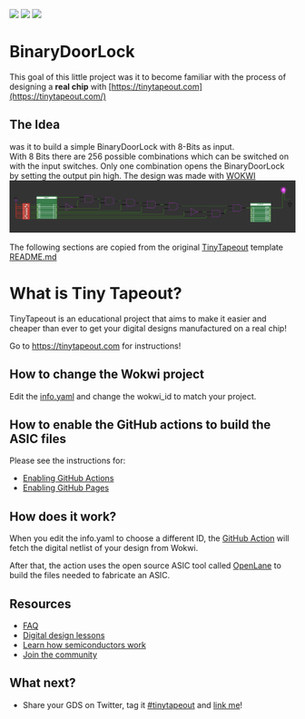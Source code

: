 ![](../../workflows/gds/badge.svg) ![](../../workflows/docs/badge.svg) ![](../../workflows/wokwi_test/badge.svg)

# BinaryDoorLock
This goal of this little project was it to become familiar with the process of designing a **real chip** with [https://tinytapeout.com](https://tinytapeout.com/)

## The Idea
was it to build a simple BinaryDoorLock with 8-Bits as input.  
With 8 Bits there are 256 possible combinations which can be switched on with the input switches. 
Only one combination opens the BinaryDoorLock by setting the output pin high. The design was made with [WOKWI](https://wokwi.com/projects/359387860730498049)
![](./media_assets/screenshot.png)

The following sections are copied from the original [TinyTapeout](https://tinytapeout.com) template [README.md](https://github.com/TinyTapeout/tt03-submission-template/blob/main/README.md)

# What is Tiny Tapeout?

TinyTapeout is an educational project that aims to make it easier and cheaper than ever to get your digital designs manufactured on a real chip!

Go to https://tinytapeout.com for instructions!

## How to change the Wokwi project

Edit the [info.yaml](info.yaml) and change the wokwi_id to match your project.

## How to enable the GitHub actions to build the ASIC files

Please see the instructions for:

* [Enabling GitHub Actions](https://tinytapeout.com/faq/#when-i-commit-my-change-the-gds-action-isnt-running)
* [Enabling GitHub Pages](https://tinytapeout.com/faq/#my-github-action-is-failing-on-the-pages-part)

## How does it work?

When you edit the info.yaml to choose a different ID, the [GitHub Action](.github/workflows/gds.yaml) will fetch the digital netlist of your design from Wokwi.

After that, the action uses the open source ASIC tool called [OpenLane](https://www.zerotoasiccourse.com/terminology/openlane/) to build the files needed to fabricate an ASIC.

## Resources

* [FAQ](https://tinytapeout.com/faq/)
* [Digital design lessons](https://tinytapeout.com/digital_design/)
* [Learn how semiconductors work](https://tinytapeout.com/siliwiz/)
* [Join the community](https://discord.gg/rPK2nSjxy8)

## What next?

* Share your GDS on Twitter, tag it [#tinytapeout](https://twitter.com/hashtag/tinytapeout?src=hashtag_click) and [link me](https://twitter.com/matthewvenn)!
